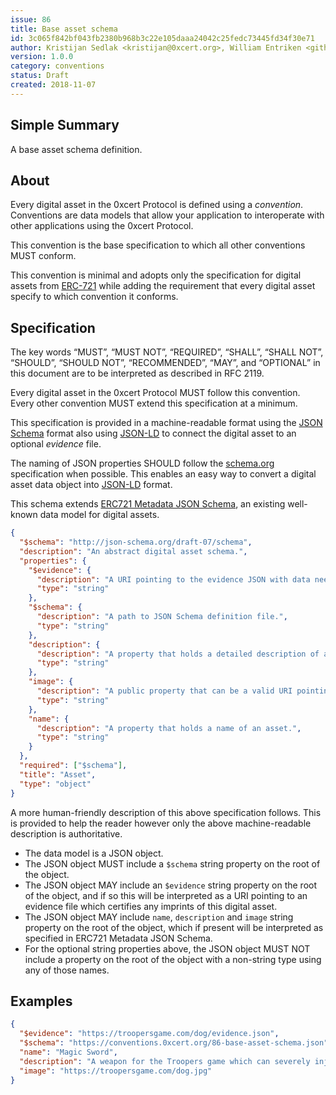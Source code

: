 ```yaml
---
issue: 86
title: Base asset schema
id: 3c065f842bf043fb2380b968b3c22e105daaa24042c25fedc73445fd34f30e71
author: Kristijan Sedlak <kristijan@0xcert.org>, William Entriken <github.com@phor.net>
version: 1.0.0
category: conventions
status: Draft
created: 2018-11-07
---
```


## Simple Summary

A base asset schema definition.

## About

Every digital asset in the 0xcert Protocol is defined using a *convention*. Conventions are data models that allow your application to interoperate with other applications using the 0xcert Protocol.

This convention is the base specification to which all other conventions MUST conform.

This convention is minimal and adopts only the specification for digital assets from [ERC-721](https://eips.ethereum.org/EIPS/eip-721) while adding the requirement that every digital asset specify to which convention it conforms.

## Specification

The key words “MUST”, “MUST NOT”, “REQUIRED”, “SHALL”, “SHALL NOT”, “SHOULD”, “SHOULD NOT”, “RECOMMENDED”, “MAY”, and “OPTIONAL” in this document are to be interpreted as described in RFC 2119.

Every digital asset in the 0xcert Protocol MUST follow this convention. Every other convention MUST extend this specification at a minimum.

This specification is provided in a machine-readable format using the [JSON Schema](https://json-schema.org) format also using [JSON-LD](https://json-ld.org/) to connect the digital asset to an optional *evidence* file.

The naming of JSON properties SHOULD follow the [schema.org](http://schema.org/) specification when possible. This enables an easy way to convert a digital asset data object into [JSON-LD](https://json-ld.org/) format.

This schema extends [ERC721 Metadata JSON Schema](https://eips.ethereum.org/EIPS/eip-721), an existing well-known data model for digital assets.

```json
{
  "$schema": "http://json-schema.org/draft-07/schema",
  "description": "An abstract digital asset schema.",
  "properties": {
    "$evidence": {
      "description": "A URI pointing to the evidence JSON with data needed to certify this asset.",
      "type": "string"
    },
    "$schema": {
      "description": "A path to JSON Schema definition file.",
      "type": "string"
    },
    "description": {
      "description": "A property that holds a detailed description of an asset.",
      "type": "string"
    },
    "image": {
      "description": "A public property that can be a valid URI pointing to a resource with mime type image/* representing the asset to which this digital assets represents. Consider making any images at a width between 320 and 1080 pixels and aspect ratio between 1.91:1 and 4:5 inclusive.",
      "type": "string"
    },
    "name": {
      "description": "A property that holds a name of an asset.",
      "type": "string"
    }
  },
  "required": ["$schema"],
  "title": "Asset",
  "type": "object"
}
```

A more human-friendly description of this above specification follows. This is provided to help the reader however only the above machine-readable description is authoritative.

* The data model is a JSON object.
* The JSON object MUST include a `$schema` string property on the root of the object.
* The JSON object MAY include an `$evidence` string property on the root of the object, and if so this will be interpreted as a URI pointing to an evidence file which certifies any imprints of this digital asset.
* The JSON object MAY include `name`, `description` and `image` string property on the root of the object, which if present will be interpreted as specified in ERC721 Metadata JSON Schema.
* For the optional string properties above, the JSON object MUST NOT include a property on the root of the object with a non-string type using any of those names.

## Examples

```json
{
  "$evidence": "https://troopersgame.com/dog/evidence.json",
  "$schema": "https://conventions.0xcert.org/86-base-asset-schema.json",
  "name": "Magic Sword",
  "description": "A weapon for the Troopers game which can severely injure the enemy.",
  "image": "https://troopersgame.com/dog.jpg"
}
```
